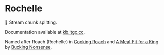 # Rochelle
🔪 Stream chunk splitting.

Documentation available at [kb.ltgc.cc](https://kb.ltgc.cc/rochelle/).

Named after Roach (Rochelle) in [Cooking Roach](https://www.fimfiction.net/story/173495) and [A Meal Fit for a King](https://www.fimfiction.net/story/172623) by [Bucking Nonsense](https://www.fimfiction.net/user/165254).